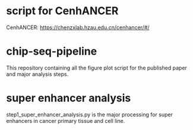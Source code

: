# script for CenhANCER
CenhANCER: https://chenzxlab.hzau.edu.cn/cenhancer/#/

# chip-seq-pipeline
This repository containing all the figure plot script for the published paper and major analysis steps.

# super enhancer analysis
step1_super_enhancer_analysis.py is the major processing for super enhancers in cancer primary tissue and cell line.  
